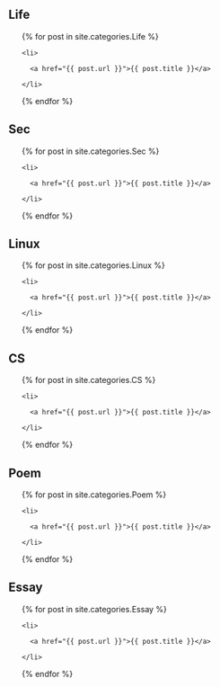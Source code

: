 <h2>Life</h2>

<ul>

  {% for post in site.categories.Life %}

    <li>

      <a href="{{ post.url }}">{{ post.title }}</a>

    </li>

  {% endfor %}

</ul>

<h2>Sec</h2>

<ul>

  {% for post in site.categories.Sec %}

    <li>

      <a href="{{ post.url }}">{{ post.title }}</a>

    </li>

  {% endfor %}

</ul>

<h2>Linux</h2>

<ul>

  {% for post in site.categories.Linux %}

    <li>

      <a href="{{ post.url }}">{{ post.title }}</a>

    </li>

  {% endfor %}

</ul>

<h2>CS</h2>

<ul>

  {% for post in site.categories.CS %}

    <li>

      <a href="{{ post.url }}">{{ post.title }}</a>

    </li>

  {% endfor %}

</ul>

<h2>Poem</h2>

<ul>

  {% for post in site.categories.Poem %}

    <li>

      <a href="{{ post.url }}">{{ post.title }}</a>

    </li>

  {% endfor %}

</ul>

<h2>Essay</h2>

<ul>

  {% for post in site.categories.Essay %}

    <li>

      <a href="{{ post.url }}">{{ post.title }}</a>

    </li>

  {% endfor %}

</ul>